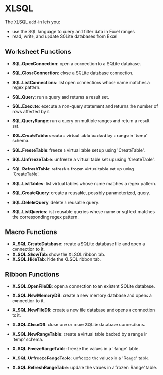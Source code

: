 # XLSQL
The XLSQL add-in lets you:
  - use the SQL language to query and filter data in Excel ranges
  - read, write, and update SQLite databases from Excel

## Worksheet Functions
 - **SQL.OpenConnection**: open a connection to a SQLite database.
 - **SQL.CloseConnection**: close a SQLite database connection.
 - **SQL.ListConnections**: list open connections whose name matches a regex pattern.

 - **SQL.Query**: run a query and returns a result set.
 - **SQL.Execute**: execute a non-query statement and returns the number of rows affected by it.

 - **SQL.QueryRange**: run a query on multiple ranges and return a result set.

 - **SQL.CreateTable**: create a virtual table backed by a range in 'temp' schema.
 - **SQL.FreezeTable**: freeze a virtual table set up using 'CreateTable'.
 - **SQL.UnfreezeTable**: unfreeze a virtual table set up using 'CreateTable'.
 - **SQL.RefreshTable**: refresh a frozen virtual table set up using 'CreateTable'.
 - **SQL.ListTables**: list virtual tables whose name matches a regex pattern.

 - **SQL.CreateQuery**: create a reusable, possibly parameterized, query.
 - **SQL.DeleteQuery**: delete a reusable query.
 - **SQL.ListQueries**: list reusable queries whose name or sql text matches the corresponding regex pattern.


## Macro Functions
 - **XLSQL.CreateDatabase**: create a SQLite database file and open a connection to it.
 - **XLSQL.ShowTab**: show the XLSQL ribbon tab.
 - **XLSQL.HideTab**: hide the XLSQL ribbon tab.

## Ribbon Functions
 - **XLSQL.OpenFileDB**: open a connection to an existent SQLite database.
 - **XLSQL.NewMemoryDB**: create a new memory database and opens a connection to it.
 - **XLSQL.NewFileDB**: create a new file database and opens a connection to it.
 - **XLSQL.CloseDB**: close one or more SQLite database connections.

 - **XLSQL.NewRangeTable**: create a virtual table backed by a range in 'temp' schema.
 - **XLSQL.FreezeRangeTable**: freeze the values in a 'Range' table.
 - **XLSQL.UnfreezeRangeTable**: unfreeze the values in a 'Range' table.
 - **XLSQL.RefreshRangeTable**: update the values in a frozen 'Range' table.
